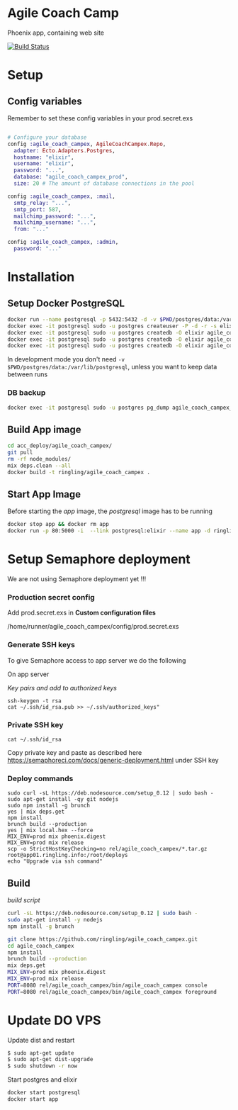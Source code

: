 # Agile Coach Camp

Phoenix app, containing web site

[![Build Status](https://semaphoreci.com/api/v1/projects/e0151ad7-cd12-4675-9aea-1de3433b0a63/461750/badge.svg)](https://semaphoreci.com/ringling/agile_coach_campex)

# Setup

## Config variables

Remember to set these config variables in your prod.secret.exs

```elixir

# Configure your database
config :agile_coach_campex, AgileCoachCampex.Repo,
  adapter: Ecto.Adapters.Postgres,
  hostname: "elixir",
  username: "elixir",
  password: "...",
  database: "agile_coach_campex_prod",
  size: 20 # The amount of database connections in the pool

config :agile_coach_campex, :mail,
  smtp_relay: "...",
  smtp_port: 587,
  mailchimp_password: "...",
  mailchimp_username: "...",
  from: "..."

config :agile_coach_campex, :admin,
  password: "..."
```

# Installation

## Setup Docker PostgreSQL

```sh
docker run --name postgresql -p 5432:5432 -d -v $PWD/postgres/data:/var/lib/postgresql sameersbn/postgresql:9.4
docker exec -it postgresql sudo -u postgres createuser -P -d -r -s elixir
docker exec -it postgresql sudo -u postgres createdb -O elixir agile_coach_campex_prod
docker exec -it postgresql sudo -u postgres createdb -O elixir agile_coach_campex_test
docker exec -it postgresql sudo -u postgres createdb -O elixir agile_coach_campex_dev
```

In development mode you don't need `-v $PWD/postgres/data:/var/lib/postgresql`, unless you want to keep data between runs

### DB backup
```sh
docker exec -it postgresql sudo -u postgres pg_dump agile_coach_campex_prod > agile_coach_campex_prod_db.bak
```

## Build App image

```sh
cd acc_deploy/agile_coach_campex/
git pull
rm -rf node_modules/
mix deps.clean --all
docker build -t ringling/agile_coach_campex .
```

## Start App Image

Before starting the _app_ image, the _postgresql_ image has to be running

```sh
docker stop app && docker rm app
docker run -p 80:5000 -i  --link postgresql:elixir --name app -d ringling/agile_coach_campex
```



# Setup Semaphore deployment

We are not using Semaphore deployment yet !!!

### Production secret config

Add prod.secret.exs in __Custom configuration files__

/home/runner/agile_coach_campex/config/prod.secret.exs


### Generate SSH keys

To give Semaphore access to app server we do the following

On app server

_Key pairs and add to authorized keys_

```
ssh-keygen -t rsa
cat ~/.ssh/id_rsa.pub >> ~/.ssh/authorized_keys"
```


### Private SSH key

`cat ~/.ssh/id_rsa`

Copy private key and paste as described here https://semaphoreci.com/docs/generic-deployment.html under SSH key


### Deploy commands

```
sudo curl -sL https://deb.nodesource.com/setup_0.12 | sudo bash -
sudo apt-get install -qy git nodejs
sudo npm install -g brunch
yes | mix deps.get
npm install
brunch build --production
yes | mix local.hex --force
MIX_ENV=prod mix phoenix.digest
MIX_ENV=prod mix release
scp -o StrictHostKeyChecking=no rel/agile_coach_campex/*.tar.gz root@app01.ringling.info:/root/deploys
echo "Upgrade via ssh command"
```

## Build

_build script_

```sh
curl -sL https://deb.nodesource.com/setup_0.12 | sudo bash -
sudo apt-get install -y nodejs
npm install -g brunch

git clone https://github.com/ringling/agile_coach_campex.git
cd agile_coach_campex
npm install
brunch build --production
mix deps.get
MIX_ENV=prod mix phoenix.digest
MIX_ENV=prod mix release
PORT=8080 rel/agile_coach_campex/bin/agile_coach_campex console
PORT=8080 rel/agile_coach_campex/bin/agile_coach_campex foreground
```

# Update DO VPS

Update dist and restart
```bash
$ sudo apt-get update
$ sudo apt-get dist-upgrade
$ sudo shutdown -r now
```
Start postgres and elixir

```bash
docker start postgresql
docker start app
```
